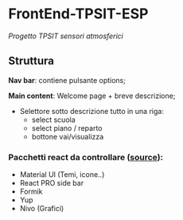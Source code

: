 # FrontEnd-TPSIT-ESP

*Progetto TPSIT sensori atmosferici*

## Struttura

__Nav bar__:
contiene pulsante options;

__Main content__:
Welcome page + breve descrizione;
* Selettore sotto descrizione tutto in una riga:
  * select scuola
  * select piano / reparto
  * bottone vai/visualizza

### Pacchetti react da controllare ([source](https://www.youtube.com/watch?v=wYpCWwD1oz0&ab_channel=EdRoh)):
* Material UI (Temi, icone..)
* React PRO side bar
* Formik
* Yup
* Nivo (Grafici)
